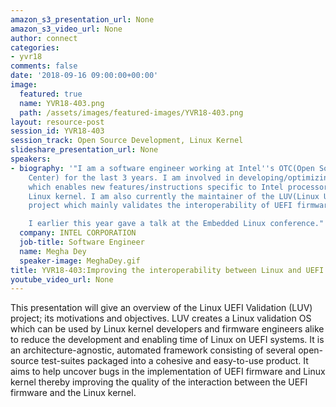 ```yaml
---
amazon_s3_presentation_url: None
amazon_s3_video_url: None
author: connect
categories:
- yvr18
comments: false
date: '2018-09-16 09:00:00+00:00'
image:
  featured: true
  name: YVR18-403.png
  path: /assets/images/featured-images/YVR18-403.png
layout: resource-post
session_id: YVR18-403
session_track: Open Source Development, Linux Kernel
slideshare_presentation_url: None
speakers:
- biography: '"I am a software engineer working at Intel''s OTC(Open Source Technology
    Center) for the last 3 years. I am involved in developing/optimizing software
    which enables new features/instructions specific to Intel processors on the mainline
    Linux kernel. I am also currently the maintainer of the LUV(Linux UEFI Validation)
    project which mainly validates the interoperability of UEFI firmware with Linux.

    I earlier this year gave a talk at the Embedded Linux conference."'
  company: INTEL CORPORATION
  job-title: Software Engineer
  name: Megha Dey
  speaker-image: MeghaDey.gif
title: YVR18-403:Improving the interoperability between Linux and UEFI using LUV
youtube_video_url: None
---
```


This presentation will give an overview of the Linux UEFI Validation (LUV) project; its motivations and objectives. LUV creates a Linux validation OS which can be used by Linux kernel developers and firmware engineers alike to reduce the development and enabling time of Linux on UEFI systems. It is an architecture-agnostic, automated framework consisting of several open-source test-suites packaged into a cohesive and easy-to-use product. It aims to help uncover bugs in the implementation of UEFI firmware and Linux kernel thereby improving the quality of the interaction between the UEFI firmware and the Linux kernel.